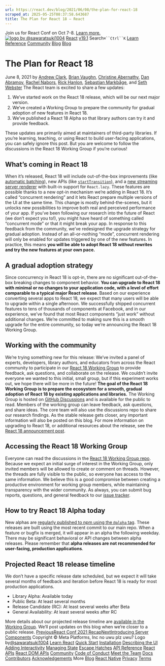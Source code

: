 ```yaml
---
url: https://react.dev/blog/2021/06/08/the-plan-for-react-18
scraped_at: 2025-05-25T08:37:58.643687
title: The Plan for React 18 – React
---
```


Join us for React Conf on Oct 7-8.
[Learn more.](https://conf.react.dev/)
[![logo by @sawaratsuki1004](https://react.dev/_next/image?url=%2Fimages%2Fuwu.png&w=128&q=75)](https://react.dev/)
[React](https://react.dev/)
[v19.1](https://react.dev/versions)
Search`⌘``Ctrl``K`
[Learn](https://react.dev/learn)
[Reference](https://react.dev/reference/react)
[Community](https://react.dev/community)
[Blog](https://react.dev/blog)
[](https://react.dev/community/translations)
[](https://github.com/facebook/react/releases)
[Blog](https://react.dev/blog)
# The Plan for React 18[](https://react.dev/blog/2021/06/08/the-plan-for-react-18#undefined "Link for this heading")
June 8, 2021 by [Andrew Clark](https://twitter.com/acdlite), [Brian Vaughn](https://github.com/bvaughn), [Christine Abernathy](https://twitter.com/abernathyca), [Dan Abramov](https://bsky.app/profile/danabra.mov), [Rachel Nabors](https://twitter.com/rachelnabors), [Rick Hanlon](https://twitter.com/rickhanlonii), [Sebastian Markbåge](https://twitter.com/sebmarkbage), and [Seth Webster](https://twitter.com/sethwebster)
The React team is excited to share a few updates:
  1. We’ve started work on the React 18 release, which will be our next major version.
  2. We’ve created a Working Group to prepare the community for gradual adoption of new features in React 18.
  3. We’ve published a React 18 Alpha so that library authors can try it and provide feedback.


These updates are primarily aimed at maintainers of third-party libraries. If you’re learning, teaching, or using React to build user-facing applications, you can safely ignore this post. But you are welcome to follow the discussions in the React 18 Working Group if you’re curious!
## What’s coming in React 18 [](https://react.dev/blog/2021/06/08/the-plan-for-react-18#whats-coming-in-react-18 "Link for What’s coming in React 18 ")
When it’s released, React 18 will include out-of-the-box improvements (like [automatic batching](https://github.com/reactwg/react-18/discussions/21)), new APIs (like [`startTransition`](https://github.com/reactwg/react-18/discussions/41)), and a [new streaming server renderer](https://github.com/reactwg/react-18/discussions/37) with built-in support for `React.lazy`.
These features are possible thanks to a new opt-in mechanism we’re adding in React 18. It’s called “concurrent rendering” and it lets React prepare multiple versions of the UI at the same time. This change is mostly behind-the-scenes, but it unlocks new possibilities to improve both real and perceived performance of your app.
If you’ve been following our research into the future of React (we don’t expect you to!), you might have heard of something called “concurrent mode” or that it might break your app. In response to this feedback from the community, we’ve redesigned the upgrade strategy for gradual adoption. Instead of an all-or-nothing “mode”, concurrent rendering will only be enabled for updates triggered by one of the new features. In practice, this means **you will be able to adopt React 18 without rewrites and try the new features at your own pace.**
## A gradual adoption strategy [](https://react.dev/blog/2021/06/08/the-plan-for-react-18#a-gradual-adoption-strategy "Link for A gradual adoption strategy ")
Since concurrency in React 18 is opt-in, there are no significant out-of-the-box breaking changes to component behavior. **You can upgrade to React 18 with minimal or no changes to your application code, with a level of effort comparable to a typical major React release**. Based on our experience converting several apps to React 18, we expect that many users will be able to upgrade within a single afternoon.
We successfully shipped concurrent features to tens of thousands of components at Facebook, and in our experience, we’ve found that most React components “just work” without additional changes. We’re committed to making sure this is a smooth upgrade for the entire community, so today we’re announcing the React 18 Working Group.
## Working with the community [](https://react.dev/blog/2021/06/08/the-plan-for-react-18#working-with-the-community "Link for Working with the community ")
We’re trying something new for this release: We’ve invited a panel of experts, developers, library authors, and educators from across the React community to participate in our [React 18 Working Group](https://github.com/reactwg/react-18) to provide feedback, ask questions, and collaborate on the release. We couldn’t invite everyone we wanted to this initial, small group, but if this experiment works out, we hope there will be more in the future!
**The goal of the React 18 Working Group is to prepare the ecosystem for a smooth, gradual adoption of React 18 by existing applications and libraries.** The Working Group is hosted on [GitHub Discussions](https://github.com/reactwg/react-18/discussions) and is available for the public to read. Members of the working group can leave feedback, ask questions, and share ideas. The core team will also use the discussions repo to share our research findings. As the stable release gets closer, any important information will also be posted on this blog.
For more information on upgrading to React 18, or additional resources about the release, see the [React 18 announcement post](https://github.com/reactwg/react-18/discussions/4).
## Accessing the React 18 Working Group [](https://react.dev/blog/2021/06/08/the-plan-for-react-18#accessing-the-react-18-working-group "Link for Accessing the React 18 Working Group ")
Everyone can read the discussions in the [React 18 Working Group repo](https://github.com/reactwg/react-18).
Because we expect an initial surge of interest in the Working Group, only invited members will be allowed to create or comment on threads. However, the threads are fully visible to the public, so everyone has access to the same information. We believe this is a good compromise between creating a productive environment for working group members, while maintaining transparency with the wider community.
As always, you can submit bug reports, questions, and general feedback to our [issue tracker](https://github.com/facebook/react/issues).
## How to try React 18 Alpha today [](https://react.dev/blog/2021/06/08/the-plan-for-react-18#how-to-try-react-18-alpha-today "Link for How to try React 18 Alpha today ")
New alphas are [regularly published to npm using the `@alpha` tag](https://github.com/reactwg/react-18/discussions/9). These releases are built using the most recent commit to our main repo. When a feature or bugfix is merged, it will appear in an alpha the following weekday.
There may be significant behavioral or API changes between alpha releases. Please remember that **alpha releases are not recommended for user-facing, production applications**.
## Projected React 18 release timeline [](https://react.dev/blog/2021/06/08/the-plan-for-react-18#projected-react-18-release-timeline "Link for Projected React 18 release timeline ")
We don’t have a specific release date scheduled, but we expect it will take several months of feedback and iteration before React 18 is ready for most production applications.
  * Library Alpha: Available today
  * Public Beta: At least several months
  * Release Candidate (RC): At least several weeks after Beta
  * General Availability: At least several weeks after RC


More details about our projected release timeline are [available in the Working Group](https://github.com/reactwg/react-18/discussions/9). We’ll post updates on this blog when we’re closer to a public release.
[PreviousReact Conf 2021 Recap](https://react.dev/blog/2021/12/17/react-conf-2021-recap)[NextIntroducing Server Components](https://react.dev/blog/2020/12/21/data-fetching-with-react-server-components)
[](https://opensource.fb.com/)
Copyright © Meta Platforms, Inc
no uwu plz
uwu?
Logo by[@sawaratsuki1004](https://twitter.com/sawaratsuki1004)
[Learn React](https://react.dev/learn)
[Quick Start](https://react.dev/learn)
[Installation](https://react.dev/learn/installation)
[Describing the UI](https://react.dev/learn/describing-the-ui)
[Adding Interactivity](https://react.dev/learn/adding-interactivity)
[Managing State](https://react.dev/learn/managing-state)
[Escape Hatches](https://react.dev/learn/escape-hatches)
[API Reference](https://react.dev/reference/react)
[React APIs](https://react.dev/reference/react)
[React DOM APIs](https://react.dev/reference/react-dom)
[Community](https://react.dev/community)
[Code of Conduct](https://github.com/facebook/react/blob/main/CODE_OF_CONDUCT.md)
[Meet the Team](https://react.dev/community/team)
[Docs Contributors](https://react.dev/community/docs-contributors)
[Acknowledgements](https://react.dev/community/acknowledgements)
More
[Blog](https://react.dev/blog)
[React Native](https://reactnative.dev/)
[Privacy](https://opensource.facebook.com/legal/privacy)
[Terms](https://opensource.fb.com/legal/terms/)
[](https://www.facebook.com/react)[](https://twitter.com/reactjs)[](https://bsky.app/profile/react.dev)[](https://github.com/facebook/react)

